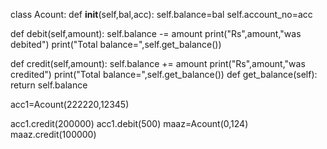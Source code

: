 class Acount:
  def __init__(self,bal,acc):
    self.balance=bal
    self.account_no=acc

  def debit(self,amount):
    self.balance -= amount
    print("Rs",amount,"was debited")
    print("Total balance=",self.get_balance())  

  def credit(self,amount):
    self.balance += amount
    print("Rs",amount,"was credited")
    print("Total balance=",self.get_balance())
  def get_balance(self):
    return self.balance  

acc1=Acount(222220,12345)

acc1.credit(200000)
acc1.debit(500)
maaz=Acount(0,124)
maaz.credit(100000)

